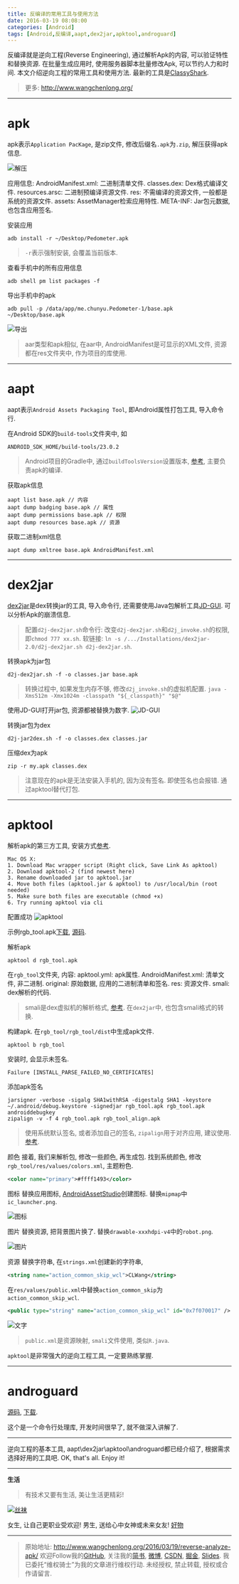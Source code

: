 ```yaml
---
title: 反编译的常用工具与使用方法
date: 2016-03-19 08:08:00
categories: [Android]
tags: [Android,反编译,aapt,dex2jar,apktool,androguard]
---
```


反编译就是逆向工程(Reverse Engineering), 通过解析Apk的内容, 可以验证特性和替换资源. 在批量生成应用时, 使用服务器脚本批量修改Apk, 可以节约人力和时间. 本文介绍逆向工程的常用工具和使用方法. 最新的工具是[ClassyShark](http://www.wangchenlong.org/2016/03/17/analyze-app-framework/).

<!-- more -->
> 更多: http://www.wangchenlong.org/

---

# apk
apk表示``Application PacKage``, 是zip文件, 修改后缀名``.apk``为``.zip``, 解压获得apk信息.

![解压](reverse-analyze-apk/reverse-apk.png)

应用信息:
AndroidManifest.xml: 二进制清单文件.
classes.dex: Dex格式编译文件.
resources.arsc: 二进制预编译资源文件.
res: 不需编译的资源文件, 一般都是系统的资源文件.
assets: AssetManager检索应用特性.
META-INF: Jar包元数据, 也包含应用签名.

安装应用
```shell
adb install -r ~/Desktop/Pedometer.apk
```
> ``-r``表示强制安装, 会覆盖当前版本.

查看手机中的所有应用信息
```shell
adb shell pm list packages -f
```

导出手机中的apk
```shell
adb pull -p /data/app/me.chunyu.Pedometer-1/base.apk ~/Desktop/base.apk
```
![导出](reverse-analyze-apk/reverse-cmd.png)

> aar类型和apk相似, 在aar中, AndroidManifest是可显示的XML文件, 资源都在res文件夹中, 作为项目的库使用.

---

# aapt

aapt表示``Android Assets Packaging Tool``, 即Android属性打包工具, 导入命令行.

在Android SDK的``build-tools``文件夹中, 如
```
ANDROID_SDK_HOME/build-tools/23.0.2
```

> Android项目的Gradle中, 通过``buildToolsVersion``设置版本, [参考](http://developer.android.com/sdk/installing/studio-build.html), 主要负责apk的编译.

获取apk信息
```
aapt list base.apk // 内容
aapt dump badging base.apk // 属性
aapt dump permissions base.apk // 权限
aapt dump resources base.apk // 资源
```

获取二进制xml信息
```
aapt dump xmltree base.apk AndroidManifest.xml
```

---

# dex2jar

[dex2jar](https://github.com/pxb1988/dex2jar)是dex转换jar的工具, 导入命令行, 还需要使用Java包解析工具[JD-GUI](http://jd.benow.ca/). 可以分析Apk的崩溃信息.

> 配置``d2j-dex2jar.sh``命令行:
> 改变``d2j-dex2jar.sh``和``d2j_invoke.sh``的权限, 即``chmod 777 xx.sh``.
> 软链接: ``ln -s /.../Installations/dex2jar-2.0/d2j-dex2jar.sh d2j-dex2jar.sh``.

转换apk为jar包
```
d2j-dex2jar.sh -f -o classes.jar base.apk
```

> 转换过程中, 如果发生内存不够, 修改``d2j_invoke.sh``的虚拟机配置.
> ``java -Xms512m -Xmx1024m -classpath "${_classpath}" "$@"``

使用JD-GUI打开jar包, 资源都被替换为数字.
![JD-GUI](reverse-analyze-apk/reverse-jar.png)

转换jar包为dex
```
d2j-jar2dex.sh -f -o classes.dex classes.jar
```

压缩dex为apk
```
zip -r my.apk classes.dex
```
> 注意现在的apk是无法安装入手机的, 因为没有签名.
> 即使签名也会报错. 通过apktool替代打包.

---

# apktool

解析apk的第三方工具, 安装方式[参考](http://ibotpeaches.github.io/Apktool/install/).

```
Mac OS X:
1. Download Mac wrapper script (Right click, Save Link As apktool)
2. Download apktool-2 (find newest here)
3. Rename downloaded jar to apktool.jar
4. Move both files (apktool.jar & apktool) to /usr/local/bin (root needed)
5. Make sure both files are executable (chmod +x)
6. Try running apktool via cli
```

配置成功
![apktool](reverse-analyze-apk/reverse-over.png)

示例rgb_tool.apk[下载](https://apkpure.com/rgb-tool/com.fastebro.androidrgbtool), [源码](https://github.com/fasteque/rgb-tool).

解析apk
```
apktool d rgb_tool.apk
```

在``rgb_tool``文件夹, 内容: 
apktool.yml: apk属性.
AndroidManifest.xml: 清单文件, 非二进制.
original: 原始数据, 应用的二进制清单和签名.
res: 资源文件.
smali: dex解析的代码.

> smali是dex虚拟机的解析格式, [参考](https://github.com/JesusFreke/smali). 在``dex2jar``中, 也包含smali格式的转换.

构建apk. 在``rgb_tool/rgb_tool/dist``中生成apk文件.
```
apktool b rgb_tool
```

安装时, 会显示未签名.
```
Failure [INSTALL_PARSE_FAILED_NO_CERTIFICATES]
```

添加apk签名
```
jarsigner -verbose -sigalg SHA1withRSA -digestalg SHA1 -keystore ~/.android/debug.keystore -signedjar rgb_tool.apk rgb_tool.apk androiddebugkey
zipalign -v -f 4 rgb_tool.apk rgb_tool_align.apk
```

> 使用系统默认签名, 或者添加自己的签名, ``zipalign``用于对齐应用, 建议使用. [参考](http://developer.android.com/tools/publishing/app-signing.html).

颜色
接着, 我们来解析包, 修改一些颜色, 再生成包.
找到系统颜色, 修改``rgb_tool/res/values/colors.xml``, 主题粉色.
```xml
<color name="primary">#ffff1493</color>
```
图标
替换应用图标, [AndroidAssetStudio](http://jgilfelt.github.io/AndroidAssetStudio/)创建图标. 替换``mipmap``中``ic_launcher.png``.

![图标](reverse-analyze-apk/reverse-test.png)

图片
替换资源, 把背景图片换了. 替换``drawable-xxxhdpi-v4``中的``robot.png``.

![图片](reverse-analyze-apk/reverse-color.png)

资源
替换字符串, 在``strings.xml``创建新的字符串, 
```xml
<string name="action_common_skip_wcl">CLWang</string>
```
在``res/values/public.xml``中替换``action_common_skip``为``action_common_skip_wcl``.
```xml
<public type="string" name="action_common_skip_wcl" id="0x7f070017" />
```

![文字](reverse-analyze-apk/reverse-string.png)

> ``public.xml``是资源映射, ``smali``文件使用, 类似``R.java``.

``apktool``是非常强大的逆向工程工具, 一定要熟练掌握.

---

# androguard

[源码](https://github.com/androguard/androguard), [下载](https://github.com/androguard/androguard/releases/).

这个是一个命令行处理库, 开发时间很早了, 就不做深入讲解了.

---

逆向工程的基本工具, aapt\dex2jar\apktool\androguard都已经介绍了, 根据需求选择好用的工具吧. 
OK, that's all. Enjoy it!

---

**生活**

> 有技术又要有生活, 美让生活更精彩!

[![丝袜](http://7xrsre.com1.z0.glb.clouddn.com/spike-ad-girl-socks-2.jpg)](http://s.click.taobao.com/t?e=m%3D2%26s%3DBIDSCWTHX%2BgcQipKwQzePOeEDrYVVa64K7Vc7tFgwiHjf2vlNIV67kcNifCCjBeAYFMBzHxYoCN1lK%2FY7wPaoHeQQxhDmA6IAe67oaxDEWp4DvOxtwmul4Ep9ov0yrw60ixpVrz2yT%2BQnTiMaxSHD8YMXU3NNCg%2F&pvid=10_117.73.144.43_17234_1458428662179)

女生, 让自己更职业受欢迎! 男生, 送给心中女神或未来女友! [好物](http://s.click.taobao.com/t?e=m%3D2%26s%3DBIDSCWTHX%2BgcQipKwQzePOeEDrYVVa64K7Vc7tFgwiHjf2vlNIV67kcNifCCjBeAYFMBzHxYoCN1lK%2FY7wPaoHeQQxhDmA6IAe67oaxDEWp4DvOxtwmul4Ep9ov0yrw60ixpVrz2yT%2BQnTiMaxSHD8YMXU3NNCg%2F&pvid=10_117.73.144.43_17234_1458428662179)

---

> 原始地址: 
> http://www.wangchenlong.org/2016/03/19/reverse-analyze-apk/
> 欢迎Follow我的[GitHub](https://github.com/SpikeKing), 关注我的[简书](http://www.jianshu.com/users/e2b4dd6d3eb4/latest_articles), [微博](http://weibo.com/u/2852941392), [CSDN](http://blog.csdn.net/caroline_wendy), [掘金](http://gold.xitu.io/#/user/56de98c2f3609a005442ec58), [Slides](https://slides.com/spikeking). 
> 我已委托“维权骑士”为我的文章进行维权行动. 未经授权, 禁止转载, 授权或合作请留言.

